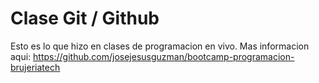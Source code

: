# Clase Git / Github
Esto es lo que hizo en clases de programacion en vivo. Mas informacion aqui: https://github.com/josejesusguzman/bootcamp-programacion-brujeriatech
